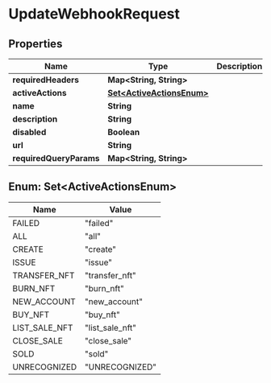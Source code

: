 

# UpdateWebhookRequest

## Properties

Name | Type | Description | Notes
------------ | ------------- | ------------- | -------------
**requiredHeaders** | **Map&lt;String, String&gt;** |  |  [optional]
**activeActions** | [**Set&lt;ActiveActionsEnum&gt;**](#Set&lt;ActiveActionsEnum&gt;) |  |  [optional]
**name** | **String** |  | 
**description** | **String** |  |  [optional]
**disabled** | **Boolean** |  |  [optional]
**url** | **String** |  | 
**requiredQueryParams** | **Map&lt;String, String&gt;** |  |  [optional]



## Enum: Set&lt;ActiveActionsEnum&gt;

Name | Value
---- | -----
FAILED | &quot;failed&quot;
ALL | &quot;all&quot;
CREATE | &quot;create&quot;
ISSUE | &quot;issue&quot;
TRANSFER_NFT | &quot;transfer_nft&quot;
BURN_NFT | &quot;burn_nft&quot;
NEW_ACCOUNT | &quot;new_account&quot;
BUY_NFT | &quot;buy_nft&quot;
LIST_SALE_NFT | &quot;list_sale_nft&quot;
CLOSE_SALE | &quot;close_sale&quot;
SOLD | &quot;sold&quot;
UNRECOGNIZED | &quot;UNRECOGNIZED&quot;



